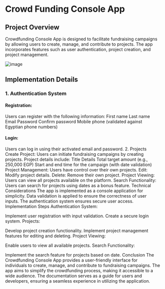 # Crowd Funding Console App

## Project Overview
Crowdfunding Console App is designed to facilitate fundraising campaigns by allowing users to create, manage, and contribute to projects. The app incorporates features such as user authentication, project creation, and project management.

![image](https://github.com/NouraAlgohary/Crowd-Funding-Console-App/assets/103903785/bc9ea848-dbf0-4ba3-a075-de2dcdaf7b03)



## Implementation Details
### 1. Authentication System
#### Registration:
Users can register with the following information:
First name
Last name
Email
Password
Confirm password
Mobile phone (validated against Egyptian phone numbers)


#### Login:
Users can log in using their activated email and password.
2. Projects
Create Project:
Users can initiate fundraising campaigns by creating projects.
Project details include:
Title
Details
Total target amount (e.g., 250,000 EGP)
Start and end time for the campaign (with date validation)
Project Management:
Users have control over their own projects.
Edit: Modify project details.
Delete: Remove their own project.
Project Viewing:
Users can view all projects available on the platform.
Search Functionality:
Users can search for projects using dates as a bonus feature.
Technical Considerations
The app is implemented as a console application for simplicity.
Data validation is applied to ensure the correctness of user inputs.
The authentication system ensures secure user access.
Implementation Steps
Authentication System:

Implement user registration with input validation.
Create a secure login system.
Projects:

Develop project creation functionality.
Implement project management features for editing and deleting.
Project Viewing:

Enable users to view all available projects.
Search Functionality:

Implement the search feature for projects based on date.
Conclusion
The Crowdfunding Console App provides a user-friendly interface for individuals to create, manage, and contribute to fundraising campaigns. The app aims to simplify the crowdfunding process, making it accessible to a wide audience. The documentation serves as a guide for users and developers, ensuring a seamless experience in utilizing the application.





